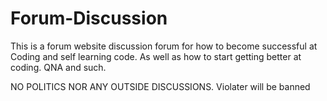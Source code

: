 # Forum-Discussion

This is a forum website discussion forum for how to become successful at Coding and self learning code. As well as how to start getting better at coding. QNA and such.

NO POLITICS NOR ANY OUTSIDE DISCUSSIONS. Violater will be banned
